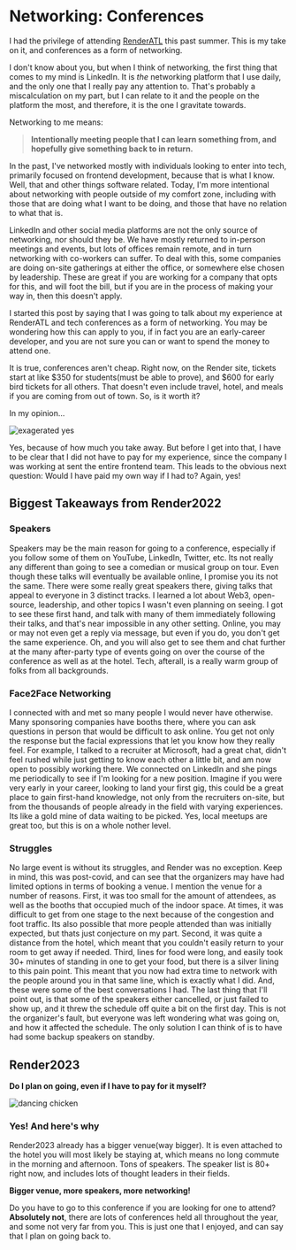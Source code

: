 # Networking: Conferences

I had the privilege of attending [RenderATL](https://www.renderatl.com/) this past summer. This is my take on it, and conferences as a form of networking.

I don't know about you, but when I think of networking, the first thing that comes to my mind is LinkedIn. It is _the_ networking platform that I use daily, and the only one that I really pay any attention to. That's probably a miscalculation on my part, but I can relate to it and the people on the platform the most, and therefore, it is the one I gravitate towards.

Networking to me means:

> **Intentionally meeting people that I can learn something from, and hopefully give something back to in return.**

In the past, I've networked mostly with individuals looking to enter into tech, primarily focused on frontend development, because that is what I know. Well, that and other things software related. Today, I'm more intentional about networking with people outside of my comfort zone, including with those that are doing what I want to be doing, and those that have no relation to what that is.

LinkedIn and other social media platforms are not the only source of networking, nor should they be. We have mostly returned to in-person meetings and events, but lots of offices remain remote, and in turn networking with co-workers can suffer. To deal with this, some companies are doing on-site gatherings at either the office, or somewhere else chosen by leadership. These are great if you are working for a company that opts for this, and will foot the bill, but if you are in the process of making your way in, then this doesn't apply.

I started this post by saying that I was going to talk about my experience at RenderATL and tech conferences as a form of networking. You may be wondering how this can apply to you, if in fact you are an early-career developer, and you are not sure you can or want to spend the money to attend one.

It is true, conferences aren't cheap. Right now, on the Render site, tickets start at like $350 for students(must be able to prove), and $600 for early bird tickets for all others. That doesn't even include travel, hotel, and meals if you are coming from out of town. So, is it worth it?

In my opinion...

![exagerated yes](https://media0.giphy.com/media/h2TAvZ1ZSiPrKiP2TQ/giphy.gif?cid=ecf05e477sfbwsla2yy3qojd5qtxxsa4h20ive3p8zhl13by&rid=giphy.gif&ct=g)

Yes, because of how much you take away. But before I get into that, I have to be clear that I did not have to pay for my experience, since the company I was working at sent the entire frontend team. This leads to the obvious next question: Would I have paid my own way if I had to? Again, yes!

## Biggest Takeaways from Render2022

### Speakers

Speakers may be the main reason for going to a conference, especially if you follow some of them on YouTube, LinkedIn, Twitter, etc. Its not really any different than going to see a comedian or musical group on tour. Even though these talks will eventually be available online, I promise you its not the same. There were some really great speakers there, giving talks that appeal to everyone in 3 distinct tracks. I learned a lot about Web3, open-source, leadership, and other topics I wasn't even planning on seeing. I got to see these first hand, and talk with many of them immediately following their talks, and that's near impossible in any other setting. Online, you may or may not even get a reply via message, but even if you do, you don't get the same experience. Oh, and you will also get to see them and chat further at the many after-party type of events going on over the course of the conference as well as at the hotel. Tech, afterall, is a really warm group of folks from all backgrounds.

### Face2Face Networking

I connected with and met so many people I would never have otherwise. Many sponsoring companies have booths there, where you can ask questions in person that would be difficult to ask online. You get not only the response but the facial expressions that let you know how they really feel. For example, I talked to a recruiter at Microsoft, had a great chat, didn't feel rushed while just getting to know each other a little bit, and am now open to possibly working there. We connected on LinkedIn and she pings me periodically to see if I'm looking for a new position. Imagine if you were very early in your career, looking to land your first gig, this could be a great place to gain first-hand knowledge, not only from the recruiters on-site, but from the thousands of people already in the field with varying experiences. Its like a gold mine of data waiting to be picked. Yes, local meetups are great too, but this is on a whole nother level.

### Struggles

No large event is without its struggles, and Render was no exception. Keep in mind, this was post-covid, and can see that the organizers may have had limited options in terms of booking a venue. I mention the venue for a number of reasons. First, it was too small for the amount of attendees, as well as the booths that occupied much of the indoor space. At times, it was difficult to get from one stage to the next because of the congestion and foot traffic. Its also possible that more people attended than was initially expected, but thats just conjecture on my part. Second, it was quite a distance from the hotel, which meant that you couldn't easily return to your room to get away if needed. Third, lines for food were long, and easily took 30+ minutes of standing in one to get your food, but there is a silver lining to this pain point. This meant that you now had extra time to network with the people around you in that same line, which is exactly what I did. And, these were some of the best conversations I had. The last thing that I'll point out, is that some of the speakers either cancelled, or just failed to show up, and it threw the schedule off quite a bit on the first day. This is not the organizer's fault, but everyone was left wondering what was going on, and how it affected the schedule. The only solution I can think of is to have had some backup speakers on standby.

## Render2023

**Do I plan on going, even if I have to pay for it myself?**

![dancing chicken](https://media.giphy.com/media/qyYNEMwdaNpQj14bll/giphy.gif)

### Yes! And here's why

Render2023 already has a bigger venue(way bigger). It is even attached to the hotel you will most likely be staying at, which means no long commute in the morning and afternoon. Tons of speakers. The speaker list is 80+ right now, and includes lots of thought leaders in their fields.

**Bigger venue, more speakers, more networking!**

Do you have to go to this conference if you are looking for one to attend? **Absolutely not**, there are lots of conferences held all throughout the year, and some not very far from you. This is just one that I enjoyed, and can say that I plan on going back to.
